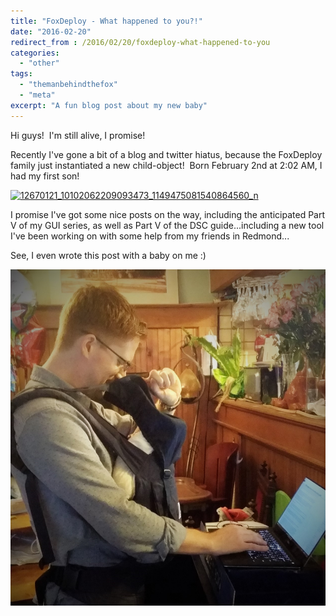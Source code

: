 ```yaml
---
title: "FoxDeploy - What happened to you?!"
date: "2016-02-20"
redirect_from : /2016/02/20/foxdeploy-what-happened-to-you
categories: 
  - "other"
tags: 
  - "themanbehindthefox"
  - "meta"
excerpt: "A fun blog post about my new baby"
---
```


Hi guys!  I'm still alive, I promise!

Recently I've gone a bit of a blog and twitter hiatus, because the FoxDeploy family just instantiated a new child-object!  Born February 2nd at 2:02 AM, I had my first son!

[![12670121_10102062209093473_1149475081540864560_n](https://foxdeploy.files.wordpress.com/2016/02/12670121_10102062209093473_1149475081540864560_n.jpg?w=535)](../assets/images/2016/02/https://foxdeploy.files.wordpress.com/2016/02/12670121_10102062209093473_1149475081540864560_n.jpg)

I promise I've got some nice posts on the way, including the anticipated Part V of my GUI series, as well as Part V of the DSC guide...including a new tool I've been working on with some help from my friends in Redmond...

See, I even wrote this post with a baby on me :)

![](../assets/images/2016/02/images/2016-02-20.png)
